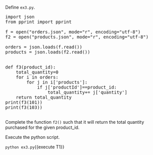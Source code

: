 Define `ex3.py`.

<pre class="file" data-filename="ex3.py" data-target="replace">
import json
from pprint import pprint 

f = open("orders.json", mode="r", encoding="utf-8")
f2 = open("products.json", mode="r", encoding="utf-8")

orders = json.loads(f.read())
products = json.loads(f2.read())


def f3(product_id):
    total_quantity=0
    for i in orders:
        for j in i['products']:
            if j['productId']==product_id:
                total_quantity+= j['quantity']
    return total_quantity
print(f3(101))
print(f3(103))

</pre>

Complete the function `f2()` such that it will return the total quantity purchased for the given product_id.

Execute the python script.

`python ex3.py`{{execute T1}}
